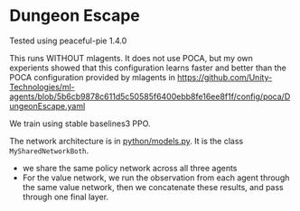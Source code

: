 # Dungeon Escape

Tested using peaceful-pie 1.4.0

This runs WITHOUT mlagents. It does not use POCA, but my own experients showed that this configuration learns faster and better than the POCA configuration provided by mlagents in https://github.com/Unity-Technologies/ml-agents/blob/5b6cb9878c611d5c50585f6400ebb8fe16ee8f1f/config/poca/DungeonEscape.yaml

We train using stable baselines3 PPO.

The network architecture is in [python/models.py](python/models.py). It is the class `MySharedNetworkBoth`.
- we share the same policy network across all three agents
- For the value network, we run the observation from each agent through the same value network, then we concatenate these results, and pass through one final layer.
